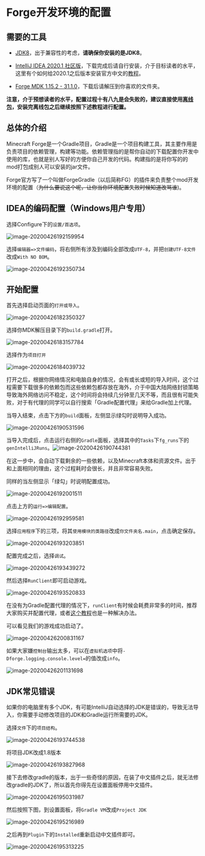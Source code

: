 # Forge开发环境的配置

## 需要的工具

-  [JDK8](https://www.oracle.com/java/technologies/javase-jdk8-downloads.html)，出于兼容性的考虑，**请确保你安装的是JDK8**。
- [IntelliJ IDEA 2020.1 社区版](https://www.jetbrains.com/zh-cn/idea/download/)，下载完成后请自行安装，介于目标读者的水平，这里有个如何给2020.1之后版本安装官方中文的[教程](https://www.bilibili.com/video/BV1NT4y137nb)。

- [Forge MDK 1.15.2 - 31.1.0](https://adfoc.us/serve/sitelinks/?id=271228&url=https://files.minecraftforge.net/maven/net/minecraftforge/forge/1.15.2-31.1.0/forge-1.15.2-31.1.0-mdk.zip)，下载后请解压到你喜欢的文件夹。

**注意，介于预想读者的水平，配置过程十有八九是会失败的，建议直接使用[离线包](https://v2mcdev.com/t/topic/249/2)，安装完离线包之后继续按照下述教程进行配置。**

## 总体的介绍

Minecraft Forge是一个Gradle项目，Gradle是一个项目构建工具，其主要作用是负责项目的依赖管理，构建等功能。依赖管理指的是帮你自动的下载配置你开发中使用的库，也就是别人写好的方便你自己开发的代码。构建指的是将你写的的mod打包成别人可以安装的jar文件。

Forge官方写了一个叫做ForgeGradle（以后简称FG）的插件来负责整个mod开发环境的配置（~~为什么要说这个呢，让你当你环境配置失败时候知道改骂谁~~)。

## IDEA的编码配置（Windows用户专用）

选择Configure下的`设置/首选项`。

![image-20200426192159954](setup.assets/image-20200426192159954.png)



选择`编辑器=>文件编码`，将右侧所有涉及到编码全部改成`UTF-8`，并把`创建UTF-8文件`改成`With NO BOM`。

![image-20200426192350734](setup.assets/image-20200426192350734.png)



## 开始配置



首先选择启动页面的`打开或导入`。

![image-20200426182350327](setup.assets/image-20200426182350327.png)

选择你MDK解压目录下的`build.gradle`打开。

![image-20200426183157784](setup.assets/image-20200426183157784.png)

选择作为`项目打开`

![image-20200426184039732](setup.assets/image-20200426184039732.png)

打开之后，根据你网络情况和电脑自身的情况，会有或长或短的导入时间，这个过程需要下载很多的依赖包而这些依赖包都存放在海外，介于中国大陆网络封锁策略导致海外网络访问不稳定，这个时间将会持续几分钟至几天不等，而且很有可能失败，对于有代理的同学可以自行搜索「Gradle配置代理」来给Gradle加上代理。

当导入结束，点击下方的`build`面板，左侧显示绿勾时说明导入成功。

![image-20200426190531596](setup.assets/image-20200426190531596.png)

当导入完成后，点击运行右侧的`Gradle`面板，选择其中的`Tasks`下`fg_runs`下的`genIntelliJRuns`。![image-20200426190744381](setup.assets/image-20200426190744381.png)

在这一步中，会自动下载剩余的一些依赖，以及Minecraft本体和资源文件。出于和上面相同的理由，这个过程耗时会很长，并且非常容易失败。

同样的当左侧显示「绿勾」时说明配置成功。

![image-20200426192001511](setup.assets/image-20200426192001511.png)

点击上方的`运行=>编辑配置`。

![image-20200426192959581](setup.assets/image-20200426192959581.png)

选择`应用程序`下的三项，将其`使用模块的类路径`改成`你文件夹名.main`，点击确定保存。

![image-20200426193203851](setup.assets/image-20200426193203851.png)

配置完成之后，选择`调试`。

![image-20200426193439272](setup.assets/image-20200426193439272.png)

然后选择`RunClient`即可启动游戏。

![image-20200426193520833](setup.assets/image-20200426193520833.png)

在没有为Gradle配置代理的情况下，`runClient`有时候会耗费非常多的时间，推荐大家购买并配置代理，或者[这个教程](https://v2mcdev.com/t/topic/304)也是一种解决办法。

可以看见我们的游戏成功启动了。

![image-20200426200831167](setup.assets/image-20200426200831167.png)

如果大家嫌`控制台`输出太多，可以在`虚拟机选项`中将`-Dforge.logging.console.level=`的值改成`info`。

![image-20200426201131698](setup.assets/image-20200426201131698.png)

## JDK常见错误

如果你的电脑里有多个JDK，有可能IntelliJ自动选择的JDK是错误的，导致无法导入，你需要手动修改项目的JDK和Gradle运行所需要的JDK。

选择`文件`下的`项目结构`。

![image-20200426193744538](setup.assets/image-20200426193744538.png)

将项目JDK改成1.8版本

![image-20200426193827968](setup.assets/image-20200426193827968.png)

接下去修改gradle的版本，出于一些奇怪的原因，在装了中文插件之后，就无法修改gradle的JDK了，所以首先你得先在设置面板停用中文插件。

![image-20200426195031987](setup.assets/image-20200426195031987.png)

然后按照下图，到设置面板，将`Gradle VM`改成`Project JDK`

![image-20200426195216989](setup.assets/image-20200426195216989.png)

之后再到`Plugin`下的`Installed`重新启动中文插件即可。

![image-20200426195313225](setup.assets/image-20200426195313225.png)

